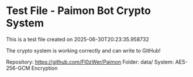 # Test File - Paimon Bot Crypto System

This is a test file created on 2025-06-30T20:23:35.958732

The crypto system is working correctly and can write to GitHub!

Repository: https://github.com/Fl0zWer/Paimon
Folder: data/
System: AES-256-GCM Encryption
